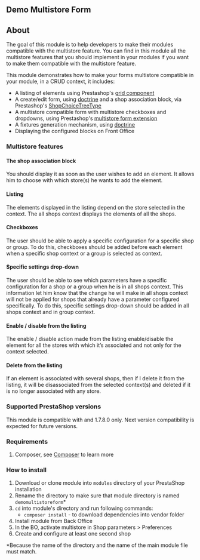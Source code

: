 ## Demo Multistore Form

## About

The goal of this module is to help developers to make their modules compatible with the multistore feature. You can find in this module all the multistore features that you should implement in your modules if you want to make them compatible with the multistore feature.

This module demonstrates how to make your forms multistore compatible in your module, in a CRUD context, it includes:

- A listing of elements using Prestashop's [grid component](https://devdocs.prestashop.com/1.7/development/components/grid/)
- A create/edit form, using [doctrine](https://devdocs.prestashop.com/1.7/modules/concepts/doctrine/) and a shop association block, via Prestashop's [ShopChoiceTreeType](https://devdocs.prestashop.com/1.7/development/components/form/types-reference/shop-choice-tree/)
- A multistore compatible form with multistore checkboxes and dropdowns, using Prestashop's [multistore form extension](https://devdocs.prestashop.com/1.7/development/multistore/configuration-forms/)
- A fixtures generation mechanism, using [doctrine](https://devdocs.prestashop.com/1.7/modules/concepts/doctrine/)
- Displaying the configured blocks on Front Office

### Multistore features

#### The shop association block 

You should display it as soon as the user wishes to add an element. It allows him to choose with which store(s) he wants to add the element.

#### Listing

The elements displayed in the listing depend on the store selected in the context.
The all shops context displays the elements of all the shops. 

#### Checkboxes

The user should be able to apply a specific configuration for a specific shop or group. To do this, checkboxes should be added before each element when a specific shop context or a group is selected as context.

#### Specific settings drop-down

The user should be able to see which parameters have a specific configuration for a shop or a group when he is in all shops context. This information let him know that the change he will make in all shops context will not be applied for shops that already have a parameter configured specifically. To do this, specific settings drop-down should be added in all shops context and in group context.
 
#### Enable / disable from the listing

The enable / disable action made from the listing enable/disable the element for all the stores with which it’s associated and not only for the context selected.

#### Delete from the listing

If an element is associated with several shops, then if I delete it from the listing, it will be disassociated from the selected context(s) and deleted if it is no longer associated with any store.

 ### Supported PrestaShop versions

 This module is compatible with and 1.7.8.0 only. Next version compatibility is expected for future versions.

 ### Requirements

  1. Composer, see [Composer](https://getcomposer.org/) to learn more

 ### How to install

  1. Download or clone module into `modules` directory of your PrestaShop installation
  2. Rename the directory to make sure that module directory is named `demomultistoreform`*
  3. `cd` into module's directory and run following commands:
      - `composer install` - to download dependencies into vendor folder
  4. Install module from Back Office
  5. In the BO, activate multistore in Shop parameters > Preferences
  6. Create and configure at least one second shop

 *Because the name of the directory and the name of the main module file must match.
